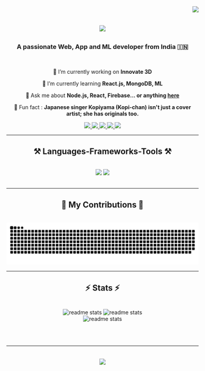 <img align="right" src="https://visitor-badge.laobi.icu/badge?page_id=prasadcode58.prasadcode58" />

<h1 align="center">
    <img src="https://readme-typing-svg.herokuapp.com/?font=Righteous&color=ffc0cb&size=35&center=true&vCenter=true&width=500&height=70&duration=4000&lines=Hi+There!+👋;+I'm+Prasad+Mali!;" />
</h1>

<h3 align="center">A passionate Web, App and ML developer from India 🇮🇳</h3>

<br/>

<div align="center">
 
 🔭 I’m currently working on **Innovate 3D**
 
 🌱 I’m currently learning **React.js, MongoDB, ML**

💬 Ask me about **Node.js, React, Firebase... or anything [here](https://github.com/prasadcode58/prasadcode58/issues)**

🌸 Fun fact : **Japanese singer Kopiyama (Kopi-chan) isn't just a cover artist; she has originals too.**

 </div>
 
<div align="center"> 
  <a href="mailto:prasadcode58@gmail.com">
    <img src="https://img.shields.io/badge/Gmail-333333?style=for-the-badge&logo=gmail&logoColor=red" />
  </a>
  <a href="https://linkedin.com/in/prasadcode58" target="_blank">
    <img src="https://img.shields.io/badge/LinkedIn-0077B5?style=for-the-badge&logo=linkedin&logoColor=white" target="_blank" />
  </a>
  <a href="" target="_blank">
     <img src="https://img.shields.io/badge/Portfolio-FF5722?style=for-the-badge&logo=todoist&logoColor=white" target="_blank" /> <!-- sqlite, safari, google-chrome are other good icon options -->
  </a>
    <a href="https://www.instagram.com/puraify.3d/" target="_blank">
     <img src="https://img.shields.io/badge/Instagram-E4405F?style=for-the-badge&logo=instagram&logoColor=white" target="_blank" /> <!-- sqlite, safari, google-chrome are other good icon options -->
  </a>
    <a href="https://leetcode.com/u/prasadcode58/" target="_blank">
     <img src="https://img.shields.io/badge/-LeetCode-FFA116?style=for-the-badge&logo=LeetCode&logoColor=black" target="_blank" /> <!-- sqlite, safari, google-chrome are other good icon options -->
  </a>
</div>

 <hr/>
 
<h2 align="center">⚒️ Languages-Frameworks-Tools ⚒️</h2>
<br/>
<div align="center">
    <img src="https://skillicons.dev/icons?i=react,tailwind,threejs,html,css,vscode,github,figma,tailwind,git,r,androidstudio,replit" />
    <img src="https://skillicons.dev/icons?i=nodejs,python,javascript,vite,firebase,blender,mongodb,c,cpp,java,flutter,nextjs,mysql,flask" /><br>
</div>

<br/>
<hr/>

<div align="center">
  <h2>🐍 My Contributions 🐍</h2>
  <br>
  <img alt="snake eating my contributions" src="https://raw.githubusercontent.com/prasadcode58/prasadcode58/output/github-contribution-grid-snake.svg" />
  
  <br/>
</div>

<hr/>

<h2 align="center">⚡ Stats ⚡</h2>
<br>
<div align=center>
  <img width=390 src="https://github-readme-streak-stats.herokuapp.com/?user=prasadcode58&theme=tokyonight&hide_border=false" alt="readme stats" />
  <img width=390 src="https://github-readme-stats.vercel.app/api/top-langs/?username=prasadcode58&theme=tokyonight&show_icons=true&hide_border=false&layout=compact" alt="readme stats" />
    <br/>
  <img width=390 src="https://github-readme-stats.vercel.app/api?username=prasadcode58&show_icons=true&theme=react&rank_icon=github&border_radius=10" alt="readme stats" />
</div>

<br/><br/>

<hr/>

<h2 align="center">
    <img src="https://readme-typing-svg.herokuapp.com/?font=Righteous&color=ffc0cb&size=35&center=true&vCenter=true&width=500&height=70&duration=4000&lines=See+Ya!+👋;+Thanks+for+visiting!;" />
</h2>

